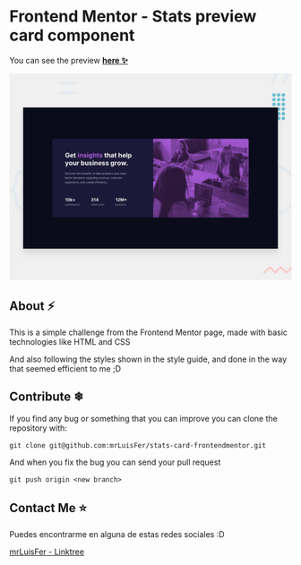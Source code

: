 # Frontend Mentor - Stats preview card component
You can see the preview **[here ✨](https://mrluisfer.github.io/stats-card-frontendmentor/)**

![Design preview for the Stats preview card component coding challenge](./design/desktop-preview.jpg)

## About ⚡

This is a simple challenge from the Frontend Mentor page, made with basic technologies like HTML and CSS

And also following the styles shown in the style guide, and done in the way that seemed efficient to me ;D

## Contribute ❄

If you find any bug or something that you can improve you can clone the repository with:

```
git clone git@github.com:mrLuisFer/stats-card-frontendmentor.git
```

And when you fix the bug you can send your pull request

```
git push origin <new branch>
```

## Contact Me ⭐

Puedes encontrarme en alguna de estas redes sociales :D

[mrLuisFer - Linktree](https://mrluisfer-linktry.netlify.app/)
